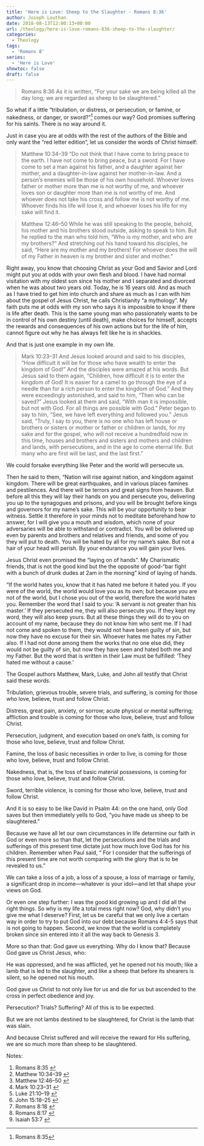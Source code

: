 ```yaml
---
title: 'Here is Love: Sheep to the Slaughter - Romans 8:36'
author: Joseph Louthan
date: 2018-08-13T12:00:13+00:00
url: /theology/here-is-love-romans-836-sheep-to-the-slaughter/
categories:
  - Theology
tags:
  - 'Romans 8'
series:
  - 'Here is Love'
showtoc: false
draft: false
---
```

> Romans 8:36 As it is written, “For your sake we are being killed all the day long; we are regarded as sheep to be slaughtered.”

So what if a little “tribulation, or distress, or persecution, or famine, or nakedness, or danger, or sword?”[^1] comes our way? God promises suffering for his saints. There is no way around it.

Just in case you are at odds with the rest of the authors of the Bible and only want the “red letter edition”, let us consider the words of Christ himself:

> Matthew 10:34–39 “Do not think that I have come to bring peace to the earth. I have not come to bring peace, but a sword. For I have come to set a man against his father, and a daughter against her mother, and a daughter-in-law against her mother-in-law. And a person’s enemies will be those of his own household. Whoever loves father or mother more than me is not worthy of me, and whoever loves son or daughter more than me is not worthy of me. And whoever does not take his cross and follow me is not worthy of me. Whoever finds his life will lose it, and whoever loses his life for my sake will find it.

> Matthew 12:46–50 While he was still speaking to the people, behold, his mother and his brothers stood outside, asking to speak to him. But he replied to the man who told him, “Who is my mother, and who are my brothers?” And stretching out his hand toward his disciples, he said, “Here are my mother and my brothers! For whoever does the will of my Father in heaven is my brother and sister and mother.”

Right away, you know that choosing Christ as your God and Savior and Lord might put you at odds with your own flesh and blood. I have had normal visitation with my oldest son since his mother and I separated and divorced when he was about two years old. Today, he is 16 years old. And as much as I have tried to get him into church and share as much as I can with him about the gospel of Jesus Christ, he calls Christianity “a mythology”. My faith puts me at odds with my son who says it is impossible to know if there is life after death. This is the same young man who passionately wants to be in control of his own destiny (until death), make choices for himself, accepts the rewards and consequences of his own actions but for the life of him, cannot figure out why he has always felt like he is in shackles.

And that is just one example in my own life.

> Mark 10:23–31 And Jesus looked around and said to his disciples, “How difficult it will be for those who have wealth to enter the kingdom of God!” And the disciples were amazed at his words. But Jesus said to them again, “Children, how difficult it is to enter the kingdom of God! It is easier for a camel to go through the eye of a needle than for a rich person to enter the kingdom of God.” And they were exceedingly astonished, and said to him, “Then who can be saved?” Jesus looked at them and said, “With man it is impossible, but not with God. For all things are possible with God.” Peter began to say to him, “See, we have left everything and followed you.” Jesus said, “Truly, I say to you, there is no one who has left house or brothers or sisters or mother or father or children or lands, for my sake and for the gospel, who will not receive a hundredfold now in this time, houses and brothers and sisters and mothers and children and lands, with persecutions, and in the age to come eternal life. But many who are first will be last, and the last first.”

We could forsake everything like Peter and the world will persecute us.

 Then he said to them, “Nation will rise against nation, and kingdom against kingdom. There will be great earthquakes, and in various places famines and pestilences. And there will be terrors and great signs from heaven. But before all this they will lay their hands on you and persecute you, delivering you up to the synagogues and prisons, and you will be brought before kings and governors for my name’s sake. This will be your opportunity to bear witness. Settle it therefore in your minds not to meditate beforehand how to answer, for I will give you a mouth and wisdom, which none of your adversaries will be able to withstand or contradict. You will be delivered up even by parents and brothers and relatives and friends, and some of you they will put to death. You will be hated by all for my name’s sake. But not a hair of your head will perish. By your endurance you will gain your lives.

Jesus Christ even promised the “laying on of hands”. My Charismatic friends, that is not the good kind but the the opposite of good-“bar fight with a bunch of drunk dudes at 2am in the morning” kind of laying of hands.

 “If the world hates you, know that it has hated me before it hated you. If you were of the world, the world would love you as its own; but because you are not of the world, but I chose you out of the world, therefore the world hates you. Remember the word that I said to you: ‘A servant is not greater than his master.’ If they persecuted me, they will also persecute you. If they kept my word, they will also keep yours. But all these things they will do to you on account of my name, because they do not know him who sent me. If I had not come and spoken to them, they would not have been guilty of sin, but now they have no excuse for their sin. Whoever hates me hates my Father also. If I had not done among them the works that no one else did, they would not be guilty of sin, but now they have seen and hated both me and my Father. But the word that is written in their Law must be fulfilled: ‘They hated me without a cause.’

The Gospel authors Matthew, Mark, Luke, and John all testify that Christ said these words.

Tribulation, grievous trouble, severe trials, and suffering, is coming for those who love, believe, trust and follow Christ.

Distress, great pain, anxiety, or sorrow; acute physical or mental suffering; affliction and trouble is coming for those who love, believe, trust and follow Christ.

Persecution, judgment, and execution based on one’s faith, is coming for those who love, believe, trust and follow Christ.

Famine, the loss of basic necessities in order to live, is coming for those who love, believe, trust and follow Christ.

Nakedness, that is, the loss of basic material possessions, is coming for those who love, believe, trust and follow Christ.

Sword, terrible violence, is coming for those who love, believe, trust and follow Christ.

And it is so easy to be like David in Psalm 44: on the one hand, only God saves but then immediately yells to God, “you have made us sheep to be slaughtered.”

Because we have all let our own circumstances in life determine our faith in God or even more so than that, let the persecutions and the trials and sufferings of this present time dictate just how much love God has for his children. Remember when Paul said, “ For I consider that the sufferings of this present time are not worth comparing with the glory that is to be revealed to us.”

We can take a loss of a job, a loss of a spouse, a loss of marriage or family, a significant drop in income—whatever is your idol—and let that shape your views on God.

Or even one step further: I was the good kid growing up and I did all the right things. So why is my life a total mess right now? God, why didn’t you give me what I deserve? First, let us be careful that we only live a certain way in order to try to put God into our debt because Romans 4:4-5 says that is not going to happen. Second, we know that the world is completely broken since sin entered into it all the way back to Genesis 3.

More so than that: God gave us everything. Why do I know that? Because God gave us Christ Jesus, who:

 He was oppressed, and he was afflicted, yet he opened not his mouth; like a lamb that is led to the slaughter, and like a sheep that before its shearers is silent, so he opened not his mouth.

God gave us Christ to not only live for us and die for us but ascended to the cross in perfect obedience and joy.

Persecution? Trials? Suffering? All of this is to be expected.

But we are not lambs destined to be slaughtered, for Christ is the lamb that was slain.

And because Christ suffered and will receive the reward for His suffering, we are so much more than sheep to be slaughtered.

<div class="simple-footnotes">
 <p class="notes">
  Notes:
 </p>

 <ol>
  <li id="note-3820-1">
   Romans 8:35 <a href="#return-note-3820-1">&#8617;</a>
  </li>
  <li id="note-3820-2">
   Matthew 10:34–39 <a href="#return-note-3820-2">&#8617;</a>
  </li>
  <li id="note-3820-3">
   Matthew 12:46–50 <a href="#return-note-3820-3">&#8617;</a>
  </li>
  <li id="note-3820-4">
   Mark 10:23–31 <a href="#return-note-3820-4">&#8617;</a>
  </li>
  <li id="note-3820-5">
   Luke 21:10–19 <a href="#return-note-3820-5">&#8617;</a>
  </li>
  <li id="note-3820-6">
   John 15:18–25 <a href="#return-note-3820-6">&#8617;</a>
  </li>
  <li id="note-3820-7">
   Romans 8:18 <a href="#return-note-3820-7">&#8617;</a>
  </li>
  <li id="note-3820-8">
   Romans 8:17 <a href="#return-note-3820-8">&#8617;</a>
  </li>
  <li id="note-3820-9">
   Isaiah 53:7 <a href="#return-note-3820-9">&#8617;</a>
  </li>
 </ol>
</div>

[^1]: Romans 8:35